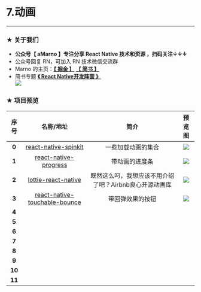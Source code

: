 # 7.动画

*****

### ★ 关于我们

- **公众号【 aMarno 】专注分享 React Native 技术和资源 ，扫码关注↓↓↓**
- 公众号回复 RN，可加入 RN 技术微信交流群
- Marno 的主页：**[【 掘金 】](https://gold.xitu.io/user/56c1c513c24aa800534e85f3)** **[【 简书 】](http://www.jianshu.com/u/174a09ba6c25)**
- 简书专题 **[《 React Native开发阵营 》](http://www.jianshu.com/c/b4ce1d706d1f)**
</br>![](https://github.com/MarnoDev/react-native-open-project/blob/master/res/QR.jpg)

### ★ 项目预览
|序号|名称/地址|简介|预览图|
|:---:|:---:|:---:|:---:|
|**0**|[react-native-spinkit](https://github.com/maxs15/react-native-spinkit)|一些加载动画的集合|![](https://camo.githubusercontent.com/eab0143bfba13bd46819282dc420e4ed39fe17b3/687474703a2f2f692e696d6775722e636f6d2f41774a73616b552e676966)|
|**1**|[react-native-progress](https://github.com/oblador/react-native-progress)|带动画的进度条|![](https://cloud.githubusercontent.com/assets/378279/11212043/64fb1420-8d01-11e5-9ec0-5e175a837c62.gif)|
|**2**|[lottie-react-native](https://github.com/airbnb/lottie-react-native)|既然这么叼，我想应该不用介绍了吧？Airbnb良心开源动画库|![](https://github.com/airbnb/lottie-react-native/blob/master/docs/gifs/Example2.gif)|
|**3**|[react-native-touchable-bounce](https://github.com/grabbou/react-native-touchable-bounce)|带回弹效果的按钮|![](https://cloud.githubusercontent.com/assets/2464966/13904982/de81a4ae-eeb2-11e5-93d5-797ba1758a23.gif)|
|**4**|[]()||![]()|
|**5**|[]()||![]()|
|**6**|[]()||![]()|
|**7**|[]()||![]()|
|**8**|[]()||![]()|
|**9**|[]()||![]()|
|**10**|[]()||![]()|
|**11**|[]()||![]()|
